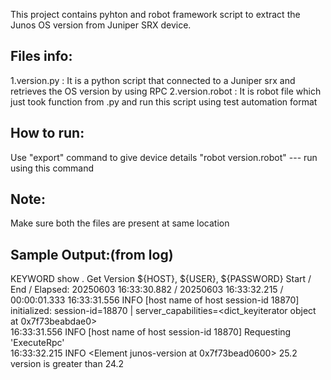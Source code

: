 This project contains pyhton and robot framework script to extract the Junos OS version from Juniper SRX device.

Files info:
-----------
1.version.py : It is a python script that connected to a Juniper srx and retrieves the OS version by using RPC
2.version.robot : It is robot file which just took function from .py and run this script using test automation format

How to run:
-----------
Use "export" command to give device details
"robot version.robot" --- run using this command

Note:
----
Make sure both the files are present at same location

Sample Output:(from log) 
-------------
KEYWORD show . Get Version ${HOST}, ${USER}, ${PASSWORD}
Start / End / Elapsed:	20250603 16:33:30.882 / 20250603 16:33:32.215 / 00:00:01.333
16:33:31.556	INFO	[host name of host session-id 18870] initialized: session-id=18870 | server_capabilities=<dict_keyiterator object at 0x7f73beabdae0>	
16:33:31.556	INFO	[host name of host session-id 18870] Requesting 'ExecuteRpc'	
16:33:32.215	INFO	<Element junos-version at 0x7f73bead0600>
25.2
version is greater than  24.2

